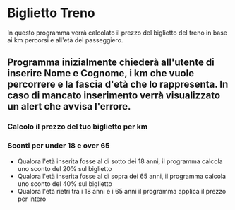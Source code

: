 # Biglietto Treno 
In questo programma verrà calcolato il prezzo del biglietto del treno in base ai km percorsi e all'età del passeggiero. 

Programma inizialmente chiederà all'utente di inserire Nome e Cognome, i km che vuole percorrere e la fascia d'età che lo rappresenta. In caso di mancato inserimento verrà visualizzato un alert che avvisa l'errore. 
------
### Calcolo il prezzo del tuo biglietto per km 

### Sconti per under 18 e over 65
* Qualora l'età inserita fosse al di sotto dei 18 anni, il programma calcola uno sconto del 20% sul biglietto 
* Qualora l'età inserita fosse al di sopra dei 65 anni, il programma calcola uno sconto del 40% sul biglietto 
* Qualora l'età rietri tra i 18 anni e i 65 anni il programma applica il prezzo per intero 

